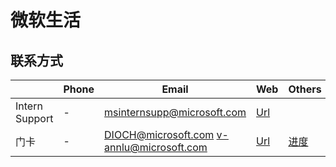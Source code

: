 # 微软生活

## 联系方式
|                | Phone | Email                                     | Web                                                                                                | Others                                                            |
| -------------- | ----- | ----------------------------------------- | -------------------------------------------------------------------------------------------------- | ----------------------------------------------------------------- |
| Intern Support | -     | msinternsupp@microsoft.com                | [Url](https://internsupport.microsoft.com/)                                                        |                                                                   |
| 门卡           | -     | DIOCH@microsoft.com v-annlu@microsoft.com | [Url](https://microsoft.sharepoint.com/sites/globalsecurity/SitePages/Services-GSAM-Contacts.aspx) | [进度](https://gsamportalap.fareast.corp.microsoft.com/workflow/) |